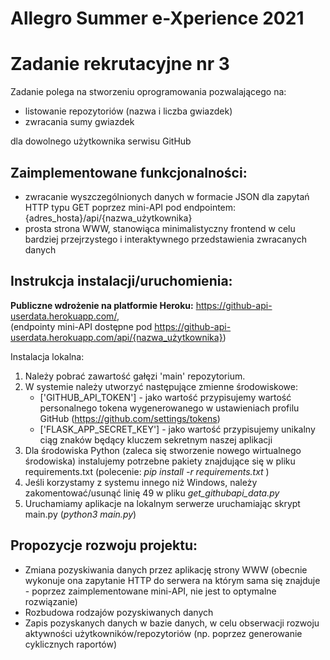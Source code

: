 # Allegro Summer e-Xperience 2021

# Zadanie rekrutacyjne nr 3

Zadanie polega na stworzeniu oprogramowania pozwalającego na:

- listowanie repozytoriów (nazwa i liczba gwiazdek)
- zwracania sumy gwiazdek

dla dowolnego użytkownika serwisu GitHub

## Zaimplementowane funkcjonalności:

- zwracanie wyszczególnionych danych w formacie JSON dla zapytań HTTP typu GET poprzez mini-API pod endpointem: {adres_hosta}/api/{nazwa_użytkownika}
- prosta strona WWW, stanowiąca minimalistyczny frontend w celu bardziej przejrzystego i interaktywnego przedstawienia zwracanych danych

## Instrukcja instalacji/uruchomienia:

**Publiczne wdrożenie na platformie Heroku:** https://github-api-userdata.herokuapp.com/,  
(endpointy mini-API dostępne pod https://github-api-userdata.herokuapp.com/api/{nazwa_użytkownika})

Instalacja lokalna:

1. Należy pobrać zawartość gałęzi 'main' repozytorium.
2. W systemie należy utworzyć następujące zmienne środowiskowe:
   - ['GITHUB_API_TOKEN'] - jako wartość przypisujemy wartość personalnego tokena wygenerowanego w ustawieniach profilu GitHub (https://github.com/settings/tokens)
   - ['FLASK_APP_SECRET_KEY'] - jako wartość przypisujemy unikalny ciąg znaków będący kluczem sekretnym naszej aplikacji
3. Dla środowiska Python (zaleca się stworzenie nowego wirtualnego środowiska) instalujemy potrzebne pakiety znajdujące się w pliku requirements.txt (polecenie: _pip install -r requirements.txt_ )
4. Jeśli korzystamy z systemu innego niż Windows, należy zakomentować/usunąć linię 49 w pliku _get_githubapi_data.py_
5. Uruchamiamy aplikacje na lokalnym serwerze uruchamiając skrypt main.py (_python3 main.py_)

## Propozycje rozwoju projektu:

- Zmiana pozyskiwania danych przez aplikację strony WWW (obecnie wykonuje ona zapytanie HTTP do serwera na którym sama się znajduje - poprzez zaimplementowane mini-API, nie jest to optymalne rozwiązanie)
- Rozbudowa rodzajów pozyskiwanych danych
- Zapis pozyskanych danych w bazie danych, w celu obserwacji rozwoju aktywności użytkowników/repozytoriów (np. poprzez generowanie cyklicznych raportów)

